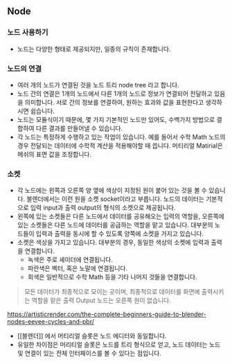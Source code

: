 ## Node 

### 노드 사용하기 
- 노드는 다양한 형태로 제공되지만, 일종의 규칙이 존재합니다. 

### 노드의 연결 
- 여러 개의 노드가 연결된 것을 노드 트리 node tree 라고 합니다. 
- 노드 간의 연결은 1개의 노드에서 다른 1개의 노드로 정보가 연결되어 전달하고 있음을 의미합니다. 서로 간의 정보를 연결하여, 원하는 효과와 값을 표현한다고 생각하시면 쉽습니다. 
- 노드는 모듈식이기 때문에, 몇 가지 기본적인 노드만 있어도, 수백가지 방법으로 결합하여 다른 결과를 만들어낼 수 있습니다. 
-  각 노드는 특정하게 수행하고 있는 작업이 있습니다. 예를 들어서 수학 Math 노드의 경우 전달되는 데이터에 수학적 계산을 적용해야할 때 씁니다. 머티리얼 Matirial은 메쉬의 표면 값을 조정합니다. 


### 소켓 
-  각 노드에는 왼쪽과 오른쪽 양 옆에 색상이 지정된 원이 붙어 있는 것을 볼 수 있습니다. 블렌더에서는 이런 원을 소켓 socket이라고 부릅니다. 노드의 데이터는 기본적으로 입력 input과 출력 output의 형식의 소켓으로 제공됩니다. 
-  왼쪽에 있는 소켓들은 다른 노드에서 데이터를 공유해오는 입력의 역할을, 오른쪽에 있는 소켓들은 다른 노드에 데이터를 공급하는 역할을 맡고 있습니다. 대부분의 노드들이 입력과 출력을 동시에 할 수 있도록 양쪽에 소켓을 가지고 있습니다. 
- 소켓은 색상을 가지고 있습니다. 대부분의 경우, 동일한 색상의 소켓에 입력과 출력을 연결합니다. 
	- 녹색은 주로 셰이더에 연결됩니다. 
	- 파란색은 벡터, 혹은 노말에 연결됩니다. 
	- 회색은 일반적으로 수학 Math 등을 기타 나머지 것들을 연결합니다. 
> 모든 데이터가 최종적으로 모이는 곳이며, 최종적으로 데이터를 화면에 출력시키는 역할을 맡은 출력 Output 노드는 오른쪽 원이 없습니다. 
 

https://artisticrender.com/the-complete-beginners-guide-to-blender-nodes-eevee-cycles-and-pbr/ 

- [[블렌더]] 에서 머티리얼 슬롯은 노드 에디터와 동일합니다. 
- 유일한 차이점은 머리티얼 슬롯은 노드를 트리 형식으로 얻고, 노드 데이터는 노드 및 연결이 있는 전체 인터페이스를 볼 수 있다는 점입니다. 


